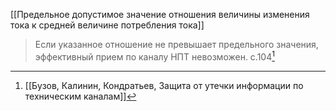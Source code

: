 [[Предельное допустимое значение отношения величины изменения тока к средней величине потребления тока]]

>Если указанное отношение не превышает предельного значения, эффективный прием по каналу НПТ невозможен. 
>c.104[^2]

[^2]:[[Бузов, Калинин, Кондратьев, Защита от утечки информации по техническим каналам]]